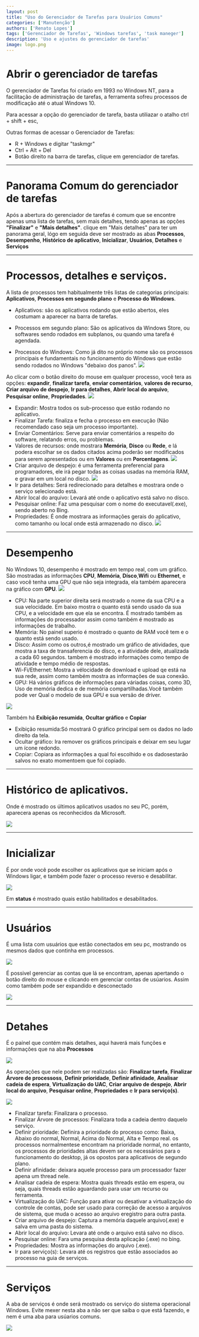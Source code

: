 ```yaml
---
layout: post
title: "Uso do Gerenciador de Tarefas para Usuários Comuns"
categories: ['Manutenção']
authors: ['Renato Lopes'] 
tags: ['Gerenciador de Tarefas', 'Windows tarefas', 'task maneger']
description: 'Uso e ajustes do gerenciador de tarefas'
image: logo.png
---
```

# Abrir o gerenciador de tarefas
O gerenciador de Tarefas foi criado em 1993 no Windows NT, para  a facilitação de administração de tarefas, a ferramenta sofreu processos de modificação até o atual Windows 10.

Para acessar a opção do gerenciador de tarefa, basta utiliazar o atalho ctrl + shift + esc,

Outras formas de acessar o Gerenciador de Tarefas:
* R + Windows e digitar "taskmgr"
* Ctrl + Alt + Del 
* Botão direito na barra de tarefas, clique em gerenciador de tarefas.

---

# Panorama Comum do gerenciador de tarefas
Após a abertura do gerenciador de tarefas é comum que se encontre apenas uma lista de tarefas, sem mais detalhes, tendo apenas as opções **"Finalizar"** e **"Mais detalhes"**.
clique em "Mais detalhes" para ter um panorama geral, lógo em seguida deve ser mostrado as abas **Processos**, **Desempenho**, **Histórico de aplicativo**, **Inicializar**, **Usuários**, **Detalhes** e **Serviços**

---

# Processos, detalhes e serviços.
A lista de processos tem habitualmente três listas de categorias principais: **Aplicativos**, **Processos em segundo plano** e **Processo do Windows**.

* Aplicativos: são os aplicativos rodando  que estão abertos, eles costumam a aparecer na barra de tarefas.

* Processos em segundo plano: São os aplicativos da Windows Store, ou softwares sendo rodados em subplanos, ou quando uma tarefa é agendada.

* Processos do Windows: Como já dito no próprio nome são os processos principais e fundamentais no funcionamento do Windows que estão sendo rodados no Windows "debaixo dos panos".
![](/42/images/post/ProcessosNormal.jpeg)

Ao clicar com o botão direito do mouse em qualquer processo, você tera as opções: **expandir**, **finalizar tarefa**, **enviar comentários**, **valores de recurso**, **Criar arquivo de despejo**, **Ir para detalhes**, **Abrir local do arquivo**, **Pesquisar online**, **Propriedades**.
![](/42/images/post/InfoProcessos.jpeg)

* Expandir: Mostra todos os sub-processo que estão rodando no aplicativo.
* Finalizar Tarefa: finaliza e fecha o processo em execução (Não recomendado caso seja um processo importante).
* Enviar Comentários: Serve para enviar comentários a respeito do software, relatando erros, ou problemas.
* Valores de recursos: onde mostrara **Memória**, **Disco** ou **Rede**, e lá podera escolhar se os dados citados acima poderão ser modificados para serem apresentados ou em **Valores** ou em **Porcentagens**.
![](/42/images/post/ValoresDeR.jpeg)
* Criar arquivo de despejo: é uma ferramenta preferencial para programadores, ele irá pegar todas as coisas usadas na memória RAM, e gravar em um local no disco.
![](/42/images/post/ArquivoDeDespejo.jpeg)
* Ir para detalhes: Será redirecionado para detalhes e mostrara onde o serviço selecionado está.
* Abrir local do arquivo: Levará até onde o aplicativo está salvo no dísco.
* Pesquisar online: Faz uma pesquisar com o nome do executavel(.exe), sendo aberto no Bing.
* Propriedades: É onde mostrara as informações gerais do aplicativo, como tamanho ou local onde está armazenado no dísco.
![](/42/images/post/Propriedades.jpeg)

---

# Desempenho
No Windows 10, desempenho é mostrado em tempo real, com um gráfico. São mostradas as informações **CPU**, **Memória**, **Dísco**,**Wifi** ou **Ethernet**, e caso você tenha uma GPU que não seja integrada, ela também aparecera na gráfico com **GPU**.
![](/42/images/post/Desempenho.jpeg)

* CPU: Na parte superior direita será mostrado o nome da sua CPU e a sua velocidade. Em baixo mostra o quanto está sendo usado da sua CPU, e a velocidade em que ela se encontra. É mostrado também as informações do processador assim como também é mostrado as informações de trabalho.
* Memória: No painel superio é mostrado o quanto de RAM você tem e o quanto está sendo usado.
* Dísco: Assim como os outros,é mostrado um gráfico de atividades, que mostra a taxa de transaferencia do dísco, e a atividade dele, atualizada a cada 60 segundos. tambem é mostrado informações como tempo de atividade e tempo médio de respostas.
* Wi-Fi/Ethernet: Mostra a vélocidade de download e upload qe está na sua rede, assim como também mostra as informações de sua conexão.
* GPU: Há vários gráficos de informações para váriadas coisas, como 3D, Uso de memória dedica e de memória compartilhadas.Você também pode ver Qual o modelo de sua GPU e sua versão de dríver.

![](/42/images/post/InfoDesempenho.jpeg)

Também há **Exibição resumida**, **Ocultar gráfico** e **Copiar** 

* Exibição resumida:Só mostrará O gráfico principal sem os dados no lado direito da tela.
* Ocultar gráfico: Ira remover os gráficos principais e deixar em seu lugar um ícone redondo.
* Copiar: Copiara as informações a qual foi escolhido e os dadosestarão salvos no exato momentoem que foi copiado.

---
# Histórico de aplicativos.

Onde é mostrado os últimos aplicativos usados no seu PC, porém, aparecera apenas os reconhecidos da Microsoft.

![](/42/images/post/HIstoricoAplicativos.jpeg)

---

# Inicializar
É por onde você pode escolher os aplicativos que se iniciam após o Windows ligar, e também pode fazer o processo reverso e desabilitar.

![](/42/images/post/Inicializar.jpeg)

Em **status** é mostrado quais estão habilitados e desabilitados.

---

# Usuários  
É uma lista com usuários que estão conectados em seu pc, mostrando os mesmos dados que continha em processos.

![](/42/images/post/Usuarios.jpeg)

É possivel gerenciar as contas que lá se encontram, apenas apertando o botão direito do mouse e clicando em gerenciar contas de usúarios. Assim como também pode ser expandido e desconectado

![](/42/images/post/InfoUsers.jpg)

---

# Detahes
É o paínel que contém mais detalhes, aqui haverá mais funções e informações que na aba **Processos**

![](/42/images/post/Detalhes.jpeg)

As operações que nele podem ser realizadas são: **Finalizar tarefa**, **Finalizar Árvore de processoss**, **Definir prioridade**, **Definir afinidade**, **Analisar cadeia de espera**, **Virtualização do UAC**, **Criar arquivo de despejo**, **Abrir local do arquivo**, **Pesquisar online**, **Propriedades** e **Ir para serviço(s)**.

![](/42/images/post/infoDetalhes.jpeg)

* Finalizar tarefa: Finalizara o processo.
* Finalizar Árvore de processos: Finalizara toda a cadeia dentro daquelo serviço.
* Definir prioridade: Definira a prioridade do processo como: Baixa, Abaixo do normal, Normal, Acima do Normal, Alta e Tempo real. os processos normalmentese encontram na prioridade normal, no entanto, os processos de prioridades altas devem ser os necessários para o funcionamento do desktop, já os opostos para aplicativos de segundo plano.
* Definir afinidade: deixara aquele processo para um processador fazer apena um thread nele.
* Analisar cadeia de espera: Mostra quais threads estão em espera, ou seja, quais threads estão aguardando para usar um recurso ou ferramenta.
* Virtualização do UAC: Função para ativar ou desativar a virtualização do controle de contas, pode ser usado para correção de acesso a arquivos de sistema, que muda o acesso ao arquivo eregistro para outra pasta.
* Criar arquivo de despejo: Captura a memória daquele arquivo(.exe) e salva em uma pasta do sistema.
* Abrir local do arquivo: Levara até onde o arquivo está salvo no dísco.
* Pesquisar online: Fara uma pesquisa desta aplicação (.exe) no bing.
* Propriedades: Mostra as informações do arquivo (.exe).
* Ir para serviço(s): Levara até os registros que estão associados ao processo na guia de serviços.

---

# Serviços
A aba de serviços é onde será mostrado os serviço do sistema operacional Windows. Evite mexer nesta aba a não ser que saiba o que está fazendo, e nem é uma aba para usúarios comuns.

![](/42/images/post/servicos.jpeg)